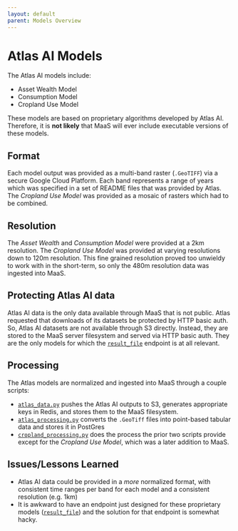 ```yaml
---
layout: default
parent: Models Overview
---
```


# Atlas AI Models

The Atlas AI models include:

* Asset Wealth Model
* Consumption Model
* Cropland Use Model

These models are based on proprietary algorithms developed by Atlas AI. Therefore, it is **not likely** that MaaS will ever include executable versions of these models. 

## Format

Each model output was provided as a multi-band raster (`.GeoTIFF`) via a secure Google Cloud Platform. Each band represents a range of years which was specified in a set of README files that was provided by Atlas. The _Cropland Use Model_ was provided as a mosaic of rasters which had to be combined. 

## Resolution

The _Asset Wealth_ and _Consumption Model_ were provided at a 2km resolution. The _Cropland Use Model_ was provided at varying resolutions down to 120m resolution. This fine grained resolution proved too unwieldy to work with in the short-term, so only the 480m resolution data was ingested into MaaS. 

## Protecting Atlas AI data

Atlas AI data is the only data available through MaaS that is not public. Atlas requested that downloads of its datasets be protected by HTTP basic auth. So, Atlas AI datasets are not available through S3 directly. Instead, they are stored to the MaaS server filesystem and served via HTTP basic auth. They are the only models for which the [`result_file`](https://worldmodelers.com/ModelService/api_docs/ExecutionApi.html#result_file_result_file_name_get) endpoint is at all relevant.

## Processing

The Atlas models are normalized and ingested into MaaS through a couple scripts:

- [`atlas_data.py`](https://github.com/WorldModelers/ModelService/blob/master/Atlas-Integration/atlas_data.py) pushes the Atlas AI outputs to S3, generates appropriate keys in Redis, and stores them to the MaaS filesystem.
- [`atlas_processing.py`](https://github.com/WorldModelers/ModelService/blob/master/Atlas-Integration/atlas_processing.py) converts the `.GeoTiff` files into point-based tabular data and stores it in PostGres
- [`cropland_processing.py`](https://github.com/WorldModelers/ModelService/blob/master/Atlas-Integration/Cropland_processing.py) does the process the prior two scripts provide except for the _Cropland Use Model_, which was a later addition to MaaS.

## Issues/Lessons Learned

- Atlas AI data could be provided in a _more_ normalized format, with consistent time ranges per band for each model and a consistent resolution (e.g. 1km)
- It is awkward to have an endpoint just designed for these proprietary models ([`result_file`](https://worldmodelers.com/ModelService/api_docs/ExecutionApi.html#result_file_result_file_name_get)) and the solution for that endpoint is somewhat hacky.
